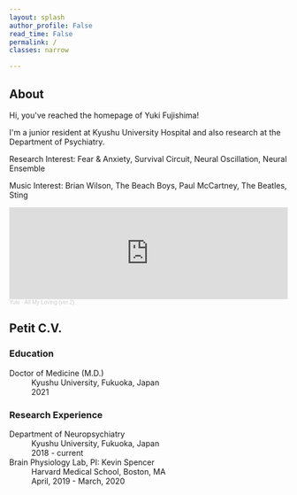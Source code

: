 ```yaml
---
layout: splash
author_profile: False
read_time: False
permalink: /
classes: narrow

---
```

<a name="about"></a>
## About

Hi, you've reached the homepage of Yuki Fujishima!

I'm a junior resident at Kyushu University Hospital and also research at the Department of Psychiatry.

Research Interest: Fear & Anxiety, Survival Circuit, Neural Oscillation, Neural Ensemble

Music Interest: Brian Wilson, The Beach Boys, Paul McCartney, The Beatles, Sting
<!--[SoundCloud]
[SoundCloud]: https://soundcloud.com/yuki-fuji
--->

<iframe width="100%" height="166" scrolling="no" frameborder="no" allow="autoplay" src="https://w.soundcloud.com/player/?url=https%3A//api.soundcloud.com/tracks/295251585&color=%23ff5500&auto_play=false&hide_related=false&show_comments=true&show_user=true&show_reposts=false&show_teaser=true"></iframe><div style="font-size: 10px; color: #cccccc;line-break: anywhere;word-break: normal;overflow: hidden;white-space: nowrap;text-overflow: ellipsis; font-family: Interstate,Lucida Grande,Lucida Sans Unicode,Lucida Sans,Garuda,Verdana,Tahoma,sans-serif;font-weight: 100;"><a href="https://soundcloud.com/yuki-fuji" title="Yuki" target="_blank" style="color: #cccccc; text-decoration: none;">Yuki</a> · <a href="https://soundcloud.com/yuki-fuji/all-my-loving-ver2" title="All My Loving (ver.2)" target="_blank" style="color: #cccccc; text-decoration: none;">All My Loving (ver.2)</a></div>

## Petit C.V.

### Education

<dl>
  <dt>Doctor of Medicine (M.D.)</dt>
    <dd>Kyushu University, Fukuoka, Japan</dd>
    <dd>2021</dd>
</dl>

### Research Experience
<dl>
  <dt>Department of Neuropsychiatry</dt>
    <dd>Kyushu University, Fukuoka, Japan</dd>
    <dd>2018 - current</dd>
  <dt>Brain Physiology Lab, PI: Kevin Spencer</dt>
    <dd>Harvard Medical School, Boston, MA</dd>
    <dd>April, 2019 - March, 2020</dd>
</dl>

